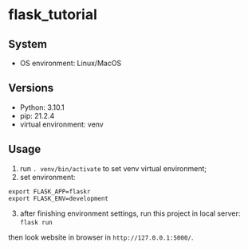 # flask_tutorial
## System
- OS environment: Linux/MacOS
## Versions
- Python: 3.10.1
- pip: 21.2.4 
- virtual environment: venv

## Usage
1. run `. venv/bin/activate` to set venv virtual environment; 
2. set environment:
```
export FLASK_APP=flaskr
export FLASK_ENV=development
```
3. after finishing environment settings, run this project in local server:
`flask run`

then look website in browser in `http://127.0.0.1:5000/`.
